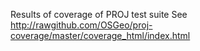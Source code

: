 Results of coverage of PROJ test suite
See http://rawgithub.com/OSGeo/proj-coverage/master/coverage_html/index.html

